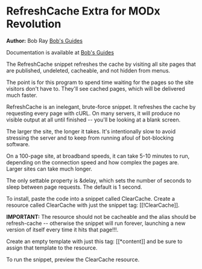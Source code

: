 RefreshCache Extra for MODx Revolution
======================================

**Author:** Bob Ray [Bob's Guides](http://bobsguides.com)

Documentation is available at [Bob's Guides](http://bobsguides.com/refreshcache-tutorial.html)


The RefreshCache snippet refreshes the cache by visiting all site pages that are
published, undeleted, cacheable, and not hidden from menus.
 
The point is for this program to spend time waiting for the pages so
the site visitors don't have to. They'll see cached pages, which will be
delivered much faster.
 
RefreshCache is an inelegant, brute-force snippet. It refreshes the cache by
requesting every page with cURL. On many servers, it will produce no
visible output at all until finished -- you'll be looking at a blank screen.
 
The larger the site, the longer it takes. It's intentionally slow to avoid
stressing the server and to keep from running afoul of bot-blocking software.
 
On a 100-page site, at broadband speeds, it can take 5-10 minutes to run,
depending on the connection speed and how complex the pages are.
Larger sites can take much longer.
 
The only settable property is &delay, which sets the number of seconds to sleep
between page requests. The default is 1 second.
 
To install, paste the code into a snippet called ClearCache. Create a resource
called ClearCache with just the snippet tag: [[!ClearCache]].
 
**IMPORTANT:** The resource should not be cacheable and the alias should be
refresh-cache -- otherwise the snippet will run forever, launching a new version
of itself every time it hits that page!!!.
 
Create an empty template with just this tag: [[*content]] and be sure to
assign that template to the resource.
 
To run the snippet, preview the ClearCache resource.
